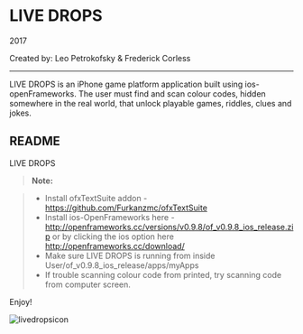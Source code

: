 LIVE DROPS
===================
2017

Created by: Leo Petrokofsky & Frederick Corless

----------
LIVE DROPS is an iPhone game platform application built using ios-openFrameworks. The user must find and scan colour codes, hidden somewhere in the real world, that unlock playable games, riddles, clues and jokes.

README
-------------

LIVE DROPS

> **Note:**

> - Install ofxTextSuite addon - https://github.com/Furkanzmc/ofxTextSuite
> - Install ios-OpenFrameworks here - http://openframeworks.cc/versions/v0.9.8/of_v0.9.8_ios_release.zip
> or by clicking the ios option here 
> http://openframeworks.cc/download/
> - Make sure LIVE DROPS is running from inside User/of_v0.9.8_ios_release/apps/myApps
> - If trouble scanning colour code from printed, try scanning code from computer screen.

Enjoy!



![livedropsicon](http://imgur.com/gallery/ImUFn)
